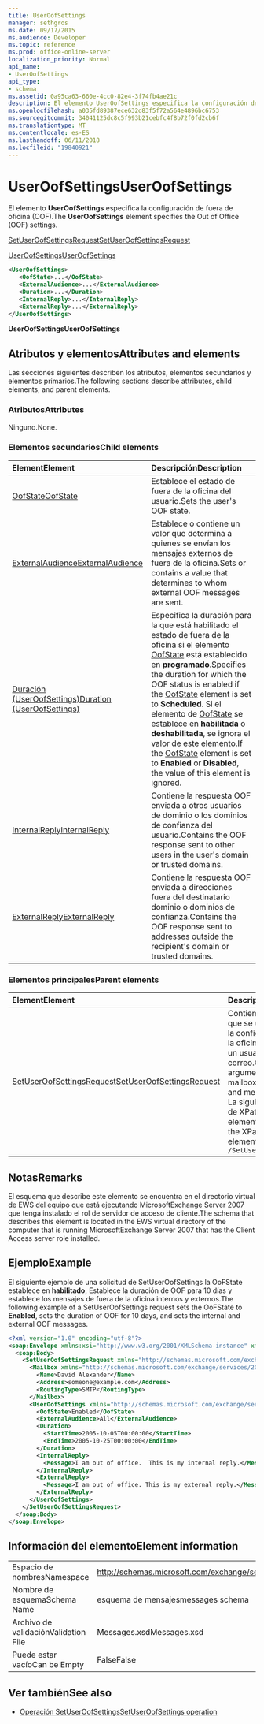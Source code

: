 ```yaml
---
title: UserOofSettings
manager: sethgros
ms.date: 09/17/2015
ms.audience: Developer
ms.topic: reference
ms.prod: office-online-server
localization_priority: Normal
api_name:
- UserOofSettings
api_type:
- schema
ms.assetid: 0a95ca63-660e-4cc0-82e4-3f74fb4ae21c
description: El elemento UserOofSettings especifica la configuración de fuera de oficina (OOF).
ms.openlocfilehash: a035fd89387ece632d83f5f72a564e4896bc6753
ms.sourcegitcommit: 34041125dc8c5f993b21cebfc4f8b72f0fd2cb6f
ms.translationtype: MT
ms.contentlocale: es-ES
ms.lasthandoff: 06/11/2018
ms.locfileid: "19840921"
---
```

# <a name="useroofsettings"></a><span data-ttu-id="f231b-103">UserOofSettings</span><span class="sxs-lookup"><span data-stu-id="f231b-103">UserOofSettings</span></span>

<span data-ttu-id="f231b-104">El elemento **UserOofSettings** especifica la configuración de fuera de oficina (OOF).</span><span class="sxs-lookup"><span data-stu-id="f231b-104">The **UserOofSettings** element specifies the Out of Office (OOF) settings.</span></span> 
  
[<span data-ttu-id="f231b-105">SetUserOofSettingsRequest</span><span class="sxs-lookup"><span data-stu-id="f231b-105">SetUserOofSettingsRequest</span></span>](setuseroofsettingsrequest.md)
  
[<span data-ttu-id="f231b-106">UserOofSettings</span><span class="sxs-lookup"><span data-stu-id="f231b-106">UserOofSettings</span></span>](useroofsettings.md)
  
```xml
<UserOofSettings>
   <OofState>...</OofState>
   <ExternalAudience>...</ExternalAudience>
   <Duration>...</Duration>
   <InternalReply>...</InternalReply>
   <ExternalReply>...</ExternalReply>
</UserOofSettings>
```

 <span data-ttu-id="f231b-107">**UserOofSettings**</span><span class="sxs-lookup"><span data-stu-id="f231b-107">**UserOofSettings**</span></span>
## <a name="attributes-and-elements"></a><span data-ttu-id="f231b-108">Atributos y elementos</span><span class="sxs-lookup"><span data-stu-id="f231b-108">Attributes and elements</span></span>

<span data-ttu-id="f231b-109">Las secciones siguientes describen los atributos, elementos secundarios y elementos primarios.</span><span class="sxs-lookup"><span data-stu-id="f231b-109">The following sections describe attributes, child elements, and parent elements.</span></span>
  
### <a name="attributes"></a><span data-ttu-id="f231b-110">Atributos</span><span class="sxs-lookup"><span data-stu-id="f231b-110">Attributes</span></span>

<span data-ttu-id="f231b-111">Ninguno.</span><span class="sxs-lookup"><span data-stu-id="f231b-111">None.</span></span>
  
### <a name="child-elements"></a><span data-ttu-id="f231b-112">Elementos secundarios</span><span class="sxs-lookup"><span data-stu-id="f231b-112">Child elements</span></span>

|<span data-ttu-id="f231b-113">**Element**</span><span class="sxs-lookup"><span data-stu-id="f231b-113">**Element**</span></span>|<span data-ttu-id="f231b-114">**Descripción**</span><span class="sxs-lookup"><span data-stu-id="f231b-114">**Description**</span></span>|
|:-----|:-----|
|[<span data-ttu-id="f231b-115">OofState</span><span class="sxs-lookup"><span data-stu-id="f231b-115">OofState</span></span>](oofstate.md) <br/> |<span data-ttu-id="f231b-116">Establece el estado de fuera de la oficina del usuario.</span><span class="sxs-lookup"><span data-stu-id="f231b-116">Sets the user's OOF state.</span></span>  <br/> |
|[<span data-ttu-id="f231b-117">ExternalAudience</span><span class="sxs-lookup"><span data-stu-id="f231b-117">ExternalAudience</span></span>](externalaudience.md) <br/> |<span data-ttu-id="f231b-118">Establece o contiene un valor que determina a quienes se envían los mensajes externos de fuera de la oficina.</span><span class="sxs-lookup"><span data-stu-id="f231b-118">Sets or contains a value that determines to whom external OOF messages are sent.</span></span>  <br/> |
|[<span data-ttu-id="f231b-119">Duración (UserOofSettings)</span><span class="sxs-lookup"><span data-stu-id="f231b-119">Duration (UserOofSettings)</span></span>](duration-useroofsettings.md) <br/> |<span data-ttu-id="f231b-120">Especifica la duración para la que está habilitado el estado de fuera de la oficina si el elemento [OofState](oofstate.md) está establecido en **programado**.</span><span class="sxs-lookup"><span data-stu-id="f231b-120">Specifies the duration for which the OOF status is enabled if the [OofState](oofstate.md) element is set to **Scheduled**.</span></span> <span data-ttu-id="f231b-121">Si el elemento de [OofState](oofstate.md) se establece en **habilitada** o **deshabilitada**, se ignora el valor de este elemento.</span><span class="sxs-lookup"><span data-stu-id="f231b-121">If the [OofState](oofstate.md) element is set to **Enabled** or **Disabled**, the value of this element is ignored.</span></span>  <br/> |
|[<span data-ttu-id="f231b-122">InternalReply</span><span class="sxs-lookup"><span data-stu-id="f231b-122">InternalReply</span></span>](internalreply.md) <br/> |<span data-ttu-id="f231b-123">Contiene la respuesta OOF enviada a otros usuarios de dominio o los dominios de confianza del usuario.</span><span class="sxs-lookup"><span data-stu-id="f231b-123">Contains the OOF response sent to other users in the user's domain or trusted domains.</span></span>  <br/> |
|[<span data-ttu-id="f231b-124">ExternalReply</span><span class="sxs-lookup"><span data-stu-id="f231b-124">ExternalReply</span></span>](externalreply.md) <br/> |<span data-ttu-id="f231b-125">Contiene la respuesta OOF enviada a direcciones fuera del destinatario dominio o dominios de confianza.</span><span class="sxs-lookup"><span data-stu-id="f231b-125">Contains the OOF response sent to addresses outside the recipient's domain or trusted domains.</span></span>  <br/> |
   
### <a name="parent-elements"></a><span data-ttu-id="f231b-126">Elementos principales</span><span class="sxs-lookup"><span data-stu-id="f231b-126">Parent elements</span></span>

|<span data-ttu-id="f231b-127">**Element**</span><span class="sxs-lookup"><span data-stu-id="f231b-127">**Element**</span></span>|<span data-ttu-id="f231b-128">**Descripción**</span><span class="sxs-lookup"><span data-stu-id="f231b-128">**Description**</span></span>|
|:-----|:-----|
|[<span data-ttu-id="f231b-129">SetUserOofSettingsRequest</span><span class="sxs-lookup"><span data-stu-id="f231b-129">SetUserOofSettingsRequest</span></span>](setuseroofsettingsrequest.md) <br/> |<span data-ttu-id="f231b-130">Contiene los argumentos que se usa para establecer la configuración de fuera de la oficina y los mensajes de un usuario de buzón de correo.</span><span class="sxs-lookup"><span data-stu-id="f231b-130">Contains the arguments used to set a mailbox user's OOF settings and messages.</span></span>  <br/> <span data-ttu-id="f231b-131">La siguiente es la expresión de XPath para este elemento:</span><span class="sxs-lookup"><span data-stu-id="f231b-131">The following is the XPath expression to this element:</span></span>  <br/>  `/SetUserOofSettingsRequest` <br/> |
   
## <a name="remarks"></a><span data-ttu-id="f231b-132">Notas</span><span class="sxs-lookup"><span data-stu-id="f231b-132">Remarks</span></span>

<span data-ttu-id="f231b-133">El esquema que describe este elemento se encuentra en el directorio virtual de EWS del equipo que está ejecutando MicrosoftExchange Server 2007 que tenga instalado el rol de servidor de acceso de cliente.</span><span class="sxs-lookup"><span data-stu-id="f231b-133">The schema that describes this element is located in the EWS virtual directory of the computer that is running MicrosoftExchange Server 2007 that has the Client Access server role installed.</span></span>
  
## <a name="example"></a><span data-ttu-id="f231b-134">Ejemplo</span><span class="sxs-lookup"><span data-stu-id="f231b-134">Example</span></span>

<span data-ttu-id="f231b-135">El siguiente ejemplo de una solicitud de SetUserOofSettings la OoFState establece en **habilitado**, Establece la duración de OOF para 10 días y establece los mensajes de fuera de la oficina internos y externos.</span><span class="sxs-lookup"><span data-stu-id="f231b-135">The following example of a SetUserOofSettings request sets the OoFState to **Enabled**, sets the duration of OOF for 10 days, and sets the internal and external OOF messages.</span></span>
  
```xml
<?xml version="1.0" encoding="utf-8"?>
<soap:Envelope xmlns:xsi="http://www.w3.org/2001/XMLSchema-instance" xmlns:xsd="http://www.w3.org/2001/XMLSchema" xmlns:soap="http://schemas.xmlsoap.org/soap/envelope/">
  <soap:Body>
    <SetUserOofSettingsRequest xmlns="http://schemas.microsoft.com/exchange/services/2006/messages">
      <Mailbox xmlns="http://schemas.microsoft.com/exchange/services/2006/types">
        <Name>David Alexander</Name>
        <Address>someone@example.com</Address>
        <RoutingType>SMTP</RoutingType>
      </Mailbox>
      <UserOofSettings xmlns="http://schemas.microsoft.com/exchange/services/2006/types">
        <OofState>Enabled</OofState>
        <ExternalAudience>All</ExternalAudience>
        <Duration>
          <StartTime>2005-10-05T00:00:00</StartTime>
          <EndTime>2005-10-25T00:00:00</EndTime>
        </Duration>
        <InternalReply>
          <Message>I am out of office.  This is my internal reply.</Message>
        </InternalReply>
        <ExternalReply>
          <Message>I am out of office. This is my external reply.</Message>
        </ExternalReply>
      </UserOofSettings>
    </SetUserOofSettingsRequest>
  </soap:Body>
</soap:Envelope>
```

## <a name="element-information"></a><span data-ttu-id="f231b-136">Información del elemento</span><span class="sxs-lookup"><span data-stu-id="f231b-136">Element information</span></span>

|||
|:-----|:-----|
|<span data-ttu-id="f231b-137">Espacio de nombres</span><span class="sxs-lookup"><span data-stu-id="f231b-137">Namespace</span></span>  <br/> |http://schemas.microsoft.com/exchange/services/2006/messages  <br/> |
|<span data-ttu-id="f231b-138">Nombre de esquema</span><span class="sxs-lookup"><span data-stu-id="f231b-138">Schema Name</span></span>  <br/> |<span data-ttu-id="f231b-139">esquema de mensajes</span><span class="sxs-lookup"><span data-stu-id="f231b-139">messages schema</span></span>  <br/> |
|<span data-ttu-id="f231b-140">Archivo de validación</span><span class="sxs-lookup"><span data-stu-id="f231b-140">Validation File</span></span>  <br/> |<span data-ttu-id="f231b-141">Messages.xsd</span><span class="sxs-lookup"><span data-stu-id="f231b-141">Messages.xsd</span></span>  <br/> |
|<span data-ttu-id="f231b-142">Puede estar vacío</span><span class="sxs-lookup"><span data-stu-id="f231b-142">Can be Empty</span></span>  <br/> |<span data-ttu-id="f231b-143">False</span><span class="sxs-lookup"><span data-stu-id="f231b-143">False</span></span>  <br/> |
   
## <a name="see-also"></a><span data-ttu-id="f231b-144">Ver también</span><span class="sxs-lookup"><span data-stu-id="f231b-144">See also</span></span>

- [<span data-ttu-id="f231b-145">Operación SetUserOofSettings</span><span class="sxs-lookup"><span data-stu-id="f231b-145">SetUserOofSettings operation</span></span>](setuseroofsettings-operation.md)

